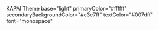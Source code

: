 KAPAI Theme
base="light"
primaryColor="#ffffff"
secondaryBackgroundColor="#c3e7ff"
textColor="#007dff"
font="monospace"
